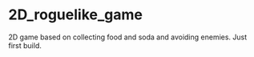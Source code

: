 # 2D_roguelike_game
2D game based on collecting food and soda and avoiding enemies. Just first build.
